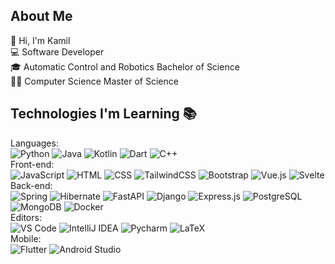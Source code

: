 ## About Me
:wave: Hi, I'm Kamil</br>
:computer: Software Developer</br>
:mortar_board: Automatic Control and Robotics Bachelor of Science</br>
:man_student: Computer Science Master of Science</br>

## Technologies I'm Learning :books:
Languages:<br>
![Python](https://img.shields.io/badge/Python-3670A0?style=flat-square&logo=python&logoColor=ffdd54)
![Java](https://img.shields.io/badge/Java-ED8B00?style=flat-square&logo=java&logoColor=white)
![Kotlin](https://img.shields.io/badge/Kotlin-%237F52FF.svg?style=flat-square&logo=kotlin&logoColor=white)
![Dart](https://img.shields.io/badge/Dart-0175C2?style=flat-square&logo=dart&logoColor=white)
![C++](https://img.shields.io/badge/C%2B%2B-00599C?style=flat-square&logo=c%2B%2B&logoColor=white)<br>
Front-end:<br>
![JavaScript](https://img.shields.io/badge/JavaScript-%23323330.svg?style=flat-square&logo=javascript&logoColor=%23F7DF1E)
![HTML](https://img.shields.io/badge/HTML-E34F26?style=flat-square&logo=html5&logoColor=white)
![CSS](https://img.shields.io/badge/CSS-1572B6?style=flat-square&logo=css3&logoColor=white)
![TailwindCSS](https://img.shields.io/badge/TailwindCSS-38B2AC?style=flat-square&logo=tailwind-css&logoColor=white)
![Bootstrap](https://img.shields.io/badge/Bootstrap-563D7C?style=flat-square&logo=bootstrap&logoColor=white)
![Vue.js](https://img.shields.io/badge/Vue.js-%2335495e.svg?style=flat-square&logo=vuedotjs&logoColor=%234FC08D)
![Svelte](https://img.shields.io/badge/Svelte-%23f1413d.svg?style=flat-square&logo=svelte&logoColor=white)<br>
Back-end:<br>
![Spring](https://img.shields.io/badge/Spring-6DB33F?style=flat-square&logo=spring&logoColor=white)
![Hibernate](https://img.shields.io/badge/Hibernate-59666C?style=flat-square&logo=Hibernate&logoColor=white)
![FastAPI](https://img.shields.io/badge/FastAPI-005571?style=flat-square&logo=fastapi)
![Django](https://img.shields.io/badge/Django-092E20?style=flat-square&logo=django&logoColor=white)
![Express.js](https://img.shields.io/badge/Express.js-%23404d59.svg?style=flat-square&logo=express&logoColor=%2361DAFB)
![PostgreSQL](https://img.shields.io/badge/PostgreSQL-316192?style=flat-square&logo=postgresql&logoColor=white)
![MongoDB](https://img.shields.io/badge/MongoDB-4EA94B?style=flat-square&logo=mongodb&logoColor=white)
![Docker](https://img.shields.io/badge/Docker-black?style=flat-square&logo=docker)<br>
Editors:<br>
![VS Code](https://img.shields.io/badge/VS_Code-0078D4?style=flat-square&logo=visual%20studio%20code&logoColor=white)
![IntelliJ IDEA](https://img.shields.io/badge/IntelliJ_IDEA-000000.svg?style=flat-square&logo=intellij-idea&logoColor=white)
![Pycharm](https://img.shields.io/badge/PyCharm-000000.svg?&style=flat-square&logo=PyCharm&logoColor=white)
![LaTeX](https://img.shields.io/badge/LaTeX-%23008080.svg?style=flat-square&logo=latex&logoColor=white)<br>
Mobile:<br>
![Flutter](https://img.shields.io/badge/Flutter-02569B?style=flat-square&logo=flutter&logoColor=white)
![Android Studio](https://img.shields.io/badge/Android%20Studio-3DDC84.svg?style=flat-square&logo=android-studio&logoColor=white)
